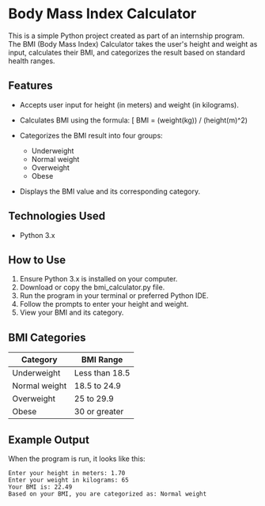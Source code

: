 # Body Mass Index Calculator

This is a simple Python project created as part of an internship program. The BMI (Body Mass Index) Calculator takes the user's height and weight as input, calculates their BMI, and categorizes the result based on standard health ranges.

## Features
- Accepts user input for height (in meters) and weight (in kilograms).
- Calculates BMI using the formula:
  \[
  BMI = (weight(kg)) / (height(m)^2)

- Categorizes the BMI result into four groups:
  - Underweight
  - Normal weight
  - Overweight
  - Obese
- Displays the BMI value and its corresponding category.

## Technologies Used
- Python 3.x

## How to Use
1. Ensure Python 3.x is installed on your computer.
2. Download or copy the bmi_calculator.py file.
3. Run the program in your terminal or preferred Python IDE.
4. Follow the prompts to enter your height and weight.
5. View your BMI and its category.

## BMI Categories
| Category        | BMI Range       |
|------------------|-----------------|
| Underweight     | Less than 18.5  |
| Normal weight   | 18.5 to 24.9    |
| Overweight      | 25 to 29.9      |
| Obese           | 30 or greater   |

## Example Output
When the program is run, it looks like this:

```plaintext
Enter your height in meters: 1.70
Enter your weight in kilograms: 65
Your BMI is: 22.49
Based on your BMI, you are categorized as: Normal weight
